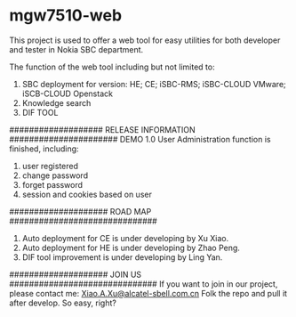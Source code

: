 # mgw7510-web
This project is used to offer a web tool for easy utilities for both developer and tester in Nokia SBC department. 

The function of the web tool including but not limited to:

1. SBC deployment for version: HE; CE; iSBC-RMS; iSBC-CLOUD VMware; iSCB-CLOUD Openstack
2. Knowledge search
3. DIF TOOL


###################   RELEASE INFORMATION ######################
DEMO 1.0
User Administration function is finished, including:
   1. user registered
   2. change password
   3. forget password
   4. session and cookies based on user

####################   ROAD MAP  ##############################
1. Auto deployment for CE is under developing by Xu Xiao.
2. Auto deployment for HE is under developing by Zhao Peng.
3. DIF tool improvement is under developing by Ling Yan.

#################### JOIN US ##############################
If you want to join in our project, please contact me: 
      Xiao.A.Xu@alcatel-sbell.com.cn
Folk the repo and pull it after develop. So easy, right?


